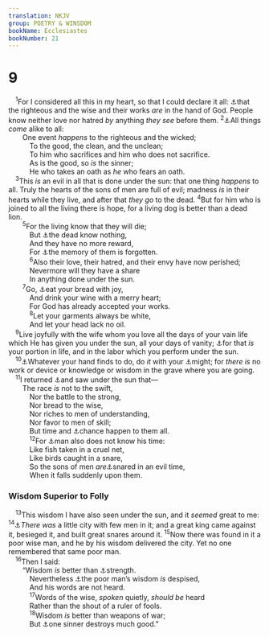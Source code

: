 ```yaml
---
translation: NKJV
group: POETRY & WINSDOM
bookName: Ecclesiastes 
bookNumber: 21
---
```


<div class="title"><h1>9</h1></div>
<span class="verse tr_9_1"> <sup>1</sup>For I considered all this in my heart, so that I could declare it all: <a data-toggle="tooltip" data-placement="bottom" title="Deut. 33:3; Job 12:10; Eccl. 8:14">⚓</a>that the righteous and the wise and their works <i>are</i> in the hand of God. People know neither love nor hatred <i>by</i> anything <i>they</i> <i>see</i> before them. </span>
<span class="verse tr_9_2"><sup>2</sup><a data-toggle="tooltip" data-placement="bottom" title="Gen. 3:17–19; Job 21:7; Ps. 73:3, 12, 13; Mal. 3:15">⚓</a>All things <i>come</i> alike to all:<br/>  One event <i>happens</i> to the righteous and the wicked;<br/>   To the good, the clean, and the unclean;<br/>   To him who sacrifices and him who does not sacrifice.<br/>   As is the good, so <i>is</i> the sinner;<br/>   He who takes an oath as <i>he</i> who fears an oath.<br/></span>
<span class="verse tr_9_3"> <sup>3</sup>This <i>is</i> an evil in all that is done under the sun: that one thing <i>happens</i> to all. Truly the hearts of the sons of men are full of evil; madness <i>is</i> in their hearts while they live, and after that <i>they</i> <i>go</i> to the dead. </span>
<span class="verse tr_9_4"><sup>4</sup>But for him who is joined to all the living there is hope, for a living dog is better than a dead lion.<br/></span>
<span class="verse tr_9_5">  <sup>5</sup>For the living know that they will die;<br/>   But <a data-toggle="tooltip" data-placement="bottom" title="Job 14:21; Is. 63:16">⚓</a>the dead know nothing,<br/>   And they have no more reward,<br/>   For <a data-toggle="tooltip" data-placement="bottom" title="Job 7:8–10; Eccl. 1:11; 2:16; 8:10; Is. 26:14">⚓</a>the memory of them is forgotten.<br/></span>
<span class="verse tr_9_6">   <sup>6</sup>Also their love, their hatred, and their envy have now perished;<br/>   Nevermore will they have a share<br/>   In anything done under the sun.<br/></span>
<span class="verse tr_9_7">  <sup>7</sup>Go, <a data-toggle="tooltip" data-placement="bottom" title="Eccl. 8:15">⚓</a>eat your bread with joy,<br/>   And drink your wine with a merry heart;<br/>   For God has already accepted your works.<br/></span>
<span class="verse tr_9_8">   <sup>8</sup>Let your garments always be white,<br/>   And let your head lack no oil.<br/></span>
<span class="verse tr_9_9"> <sup>9</sup>Live joyfully with the wife whom you love all the days of your vain life which He has given you under the sun, all your days of vanity; <a data-toggle="tooltip" data-placement="bottom" title="Eccl. 2:10">⚓</a>for that <i>is</i> your portion in life, and in the labor which you perform under the sun.<br/></span>
<span class="verse tr_9_10"> <sup>10</sup><a data-toggle="tooltip" data-placement="bottom" title="(Col. 3:17)">⚓</a>Whatever your hand finds to do, do <i>it</i> with your <a data-toggle="tooltip" data-placement="bottom" title="Rom. 12:11; Col. 3:23">⚓</a>might; for <i>there</i> <i>is</i> no work or device or knowledge or wisdom in the grave where you are going.<br/></span>
<span class="verse tr_9_11"> <sup>11</sup>I returned <a data-toggle="tooltip" data-placement="bottom" title="Jer. 9:23; Amos 2:14, 15">⚓</a>and saw under the sun that—<br/>  The race <i>is</i> not to the swift,<br/>   Nor the battle to the strong,<br/>   Nor bread to the wise,<br/>   Nor riches to men of understanding,<br/>   Nor favor to men of skill;<br/>   But time and <a data-toggle="tooltip" data-placement="bottom" title="1 Sam. 6:9">⚓</a>chance happen to them all.<br/></span>
<span class="verse tr_9_12">   <sup>12</sup>For <a data-toggle="tooltip" data-placement="bottom" title="Eccl. 8:7">⚓</a>man also does not know his time:<br/>   Like fish taken in a cruel net,<br/>   Like birds caught in a snare,<br/>   So the sons of men <i>are</i><a data-toggle="tooltip" data-placement="bottom" title="Prov. 29:6; Luke 12:20, 39; 17:26; 1 Thess. 5:3">⚓</a>snared in an evil time,<br/>   When it falls suddenly upon them.<br/></span>
<div class="title"><h3>Wisdom Superior to Folly</h3></div>
<span class="verse tr_9_13"> <sup>13</sup>This wisdom I have also seen under the sun, and it <i>seemed</i> great to me: </span>
<span class="verse tr_9_14"><sup>14</sup><a data-toggle="tooltip" data-placement="bottom" title="2 Sam. 20:16–22">⚓</a><i>There</i> <i>was</i> a little city with few men in it; and a great king came against it, besieged it, and built great snares around it. </span>
<span class="verse tr_9_15"><sup>15</sup>Now there was found in it a poor wise man, and he by his wisdom delivered the city. Yet no one remembered that same poor man.<br/></span>
<span class="verse tr_9_16"> <sup>16</sup>Then I said:<br/>  “Wisdom <i>is</i> better than <a data-toggle="tooltip" data-placement="bottom" title="Eccl. 7:12, 19">⚓</a>strength.<br/>   Nevertheless <a data-toggle="tooltip" data-placement="bottom" title="Mark 6:2, 3">⚓</a>the poor man’s wisdom <i>is</i> despised,<br/>   And his words are not heard.<br/></span>
<span class="verse tr_9_17">   <sup>17</sup>Words of the wise, <i>spoken</i> quietly, <i>should</i> <i>be</i> heard<br/>   Rather than the shout of a ruler of fools.<br/></span>
<span class="verse tr_9_18">   <sup>18</sup>Wisdom <i>is</i> better than weapons of war;<br/>   But <a data-toggle="tooltip" data-placement="bottom" title="Josh. 7:1–26; 2 Kin. 21:2–17">⚓</a>one sinner destroys much good.”<br/></span>
